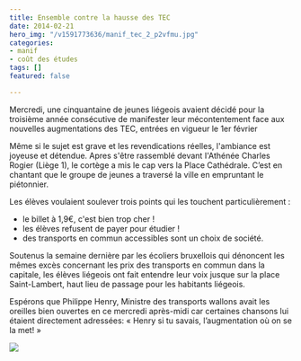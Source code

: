 ```yaml
---
title: Ensemble contre la hausse des TEC
date: 2014-02-21
hero_img: "/v1591773636/manif_tec_2_p2vfmu.jpg"
categories:
- manif
- coût des études
tags: []
featured: false

---
```

Mercredi, une cinquantaine de jeunes liégeois avaient décidé pour la troisième année consécutive de manifester leur mécontentement face aux nouvelles augmentations des TEC, entrées en vigueur le 1er février

Même si le sujet est grave et les revendications réelles, l'ambiance est joyeuse et détendue. Apres s'être rassemblé devant I'Athénée Charles Rogier (Liège 1), le cortège a mis le cap vers la Place Cathédrale. C’est en chantant que le groupe de jeunes a traversé la ville en empruntant le piétonnier.

Les élèves voulaient soulever trois points qui les touchent particulièrement :

* le billet à 1,9€, c'est bien trop cher !
* les élèves refusent de payer pour étudier !
* des transports en commun accessibles sont un choix de société.

Soutenus la semaine dernière par les écoliers bruxellois qui dénoncent les mêmes excès concernant les prix des transports en commun dans la capitale, les élèves liégeois ont fait entendre leur voix jusque sur la place Saint-Lambert, haut lieu de passage pour les habitants liégeois.

Espérons que Philippe Henry, Ministre des transports wallons avait les oreilles bien ouvertes en ce mercredi après-midi car certaines chansons lui étaient directement adressées: « Henry si tu savais, l’augmentation où on se la met! »

![](https://res.cloudinary.com/cefasbl/image/upload/c_limit,dpr_auto,q_70,w_740,f_auto/v1591773636/manif_tec_ghwcli.jpg)